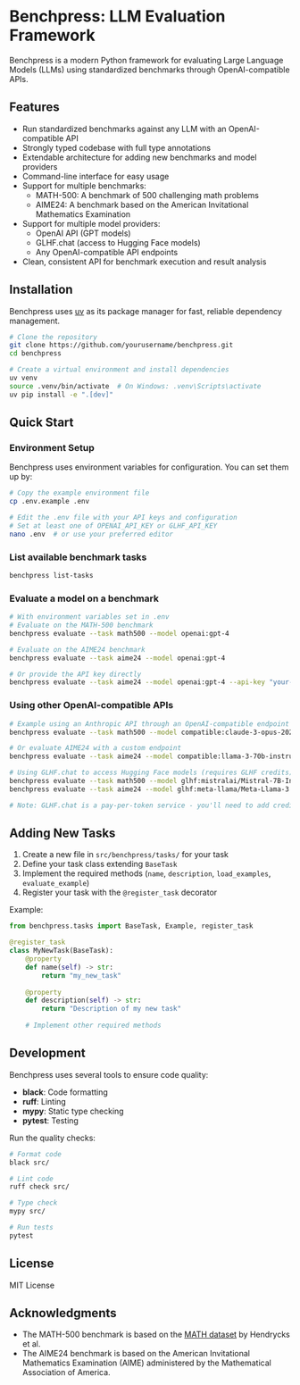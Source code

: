 # Benchpress: LLM Evaluation Framework

Benchpress is a modern Python framework for evaluating Large Language Models (LLMs) using standardized benchmarks through OpenAI-compatible APIs.

## Features

- Run standardized benchmarks against any LLM with an OpenAI-compatible API
- Strongly typed codebase with full type annotations
- Extendable architecture for adding new benchmarks and model providers
- Command-line interface for easy usage
- Support for multiple benchmarks:
  - MATH-500: A benchmark of 500 challenging math problems
  - AIME24: A benchmark based on the American Invitational Mathematics Examination
- Support for multiple model providers:
  - OpenAI API (GPT models)
  - GLHF.chat (access to Hugging Face models)
  - Any OpenAI-compatible API endpoints
- Clean, consistent API for benchmark execution and result analysis

## Installation

Benchpress uses [uv](https://github.com/astral-sh/uv) as its package manager for fast, reliable dependency management.

```bash
# Clone the repository
git clone https://github.com/yourusername/benchpress.git
cd benchpress

# Create a virtual environment and install dependencies
uv venv
source .venv/bin/activate  # On Windows: .venv\Scripts\activate
uv pip install -e ".[dev]"
```

## Quick Start

### Environment Setup

Benchpress uses environment variables for configuration. You can set them up by:

```bash
# Copy the example environment file
cp .env.example .env

# Edit the .env file with your API keys and configuration
# Set at least one of OPENAI_API_KEY or GLHF_API_KEY
nano .env  # or use your preferred editor
```

### List available benchmark tasks

```bash
benchpress list-tasks
```

### Evaluate a model on a benchmark

```bash
# With environment variables set in .env
# Evaluate on the MATH-500 benchmark
benchpress evaluate --task math500 --model openai:gpt-4

# Evaluate on the AIME24 benchmark
benchpress evaluate --task aime24 --model openai:gpt-4

# Or provide the API key directly
benchpress evaluate --task aime24 --model openai:gpt-4 --api-key "your-api-key" --limit 1
```

### Using other OpenAI-compatible APIs

```bash
# Example using an Anthropic API through an OpenAI-compatible endpoint
benchpress evaluate --task math500 --model compatible:claude-3-opus-20240229 --api-base "https://your-compatible-api-endpoint" --api-key "your-api-key"

# Or evaluate AIME24 with a custom endpoint
benchpress evaluate --task aime24 --model compatible:llama-3-70b-instruct --api-base "https://your-compatible-api-endpoint" --api-key "your-api-key"

# Using GLHF.chat to access Hugging Face models (requires GLHF credits)
benchpress evaluate --task math500 --model glhf:mistralai/Mistral-7B-Instruct-v0.3 --api-key "your-glhf-api-key"
benchpress evaluate --task aime24 --model glhf:meta-llama/Meta-Llama-3.1-8B-Instruct --system-prompt "You are a math tutor specializing in competition math."

# Note: GLHF.chat is a pay-per-token service - you'll need to add credits at https://glhf.chat/billing
```

## Adding New Tasks

1. Create a new file in `src/benchpress/tasks/` for your task
2. Define your task class extending `BaseTask`
3. Implement the required methods (`name`, `description`, `load_examples`, `evaluate_example`)
4. Register your task with the `@register_task` decorator

Example:

```python
from benchpress.tasks import BaseTask, Example, register_task

@register_task
class MyNewTask(BaseTask):
    @property
    def name(self) -> str:
        return "my_new_task"
    
    @property
    def description(self) -> str:
        return "Description of my new task"
    
    # Implement other required methods
```

## Development

Benchpress uses several tools to ensure code quality:

- **black**: Code formatting
- **ruff**: Linting
- **mypy**: Static type checking
- **pytest**: Testing

Run the quality checks:

```bash
# Format code
black src/

# Lint code
ruff check src/

# Type check
mypy src/

# Run tests
pytest
```

## License

MIT License

## Acknowledgments

- The MATH-500 benchmark is based on the [MATH dataset](https://github.com/hendrycks/math) by Hendrycks et al.
- The AIME24 benchmark is based on the American Invitational Mathematics Examination (AIME) administered by the Mathematical Association of America.